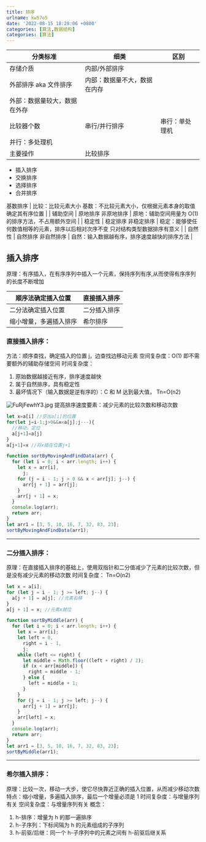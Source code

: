 ```yaml
---
title: 排序
urlname: kw57o5
date: '2022-08-15 18:28:06 +0800'
categories: [算法,数据结构]
categories: [算法]
---
```


| **分类标准**                 | **细类**                     | **区别**       |
| ---------------------------- | ---------------------------- | -------------- |
| 存储介质                     | 内部/外部排序                |
| 外部排序 aka 文件排序        | 内部：数据量不大，数据在内存 |
| 外部：数据量较大，数据在外存 |
| 比较器个数                   | 串行/并行排序                | 串行：单处理机 |
| 并行：多处理机               |
| 主要操作                     | 比较排序                     |

- 插入排序
- 交换排序
- 选择排序
- 合并排序

基数排序 | 比较：比较元素大小
基数：不比较元素大小，仅根据元素本身的取值确定其有序位置
|
| 辅助空间 | 原地排序
非原地排序 | 原地：辅助空间用量为 O(1)的排序方法，不占用额外空间
|
| 稳定性 | 稳定排序
非稳定排序 | 稳定：能够使任何数值相等的元素，排序以后相对次序不变
只对结构类型数据排序有意义 |
| 自然性 | 自然排序
非自然排序
| 自然：输入数据越有序，排序速度越快的排序方法 |

## 插入排序

原理：有序插入，在有序序列中插入一个元素，保持序列有序,从而使得有序序列的长度不断增加

| 顺序法确定插入位置     | 直接插入排序 |
| ---------------------- | ------------ |
| 二分法确定插入位置     | 二分插入排序 |
| 缩小增量，多遍插入排序 | 希尔排序     |

### 直接插入排序：

方法：顺序查找，确定插入的位置 j，边查找边移动元素
空间复杂度：O(1) 即不需要额外的辅助存储空间
时间复杂度：

1. 原始数据越接近有序，排序速度越快
1. 属于自然排序，具有稳定性
1. 最坏情况下（输入数据是逆有序的）：C 和 M 达到最大值， Tn=O(n2)

![FuRjFewhY3.jpg](https://cdn.nlark.com/yuque/0/2022/jpeg/115484/1660807051435-b322797e-6a30-43f5-b386-47c12f7db1c2.jpeg#clientId=ufc20187f-ca28-4&crop=0&crop=0&crop=1&crop=1&from=paste&height=178&id=uf5136974&margin=%5Bobject%20Object%5D&name=FuRjFewhY3.jpg&originHeight=476&originWidth=990&originalType=binary∶=1&rotation=0&showTitle=false&size=103069&status=done&style=none&taskId=u073c1d75-8bc9-42ee-8b04-f2fb94a048d&title=&width=371)
提高排序速度要素：减少元素的比较次数和移动次数

```javascript
let x=a[i] //空出a[i]的位置
for(let j=i-1;j>0&&x<a[j];j---){
  //移动，定位
  a[j+1]=a[j]
}
a[j+1]=x //将x插在位置j+1
```

```javascript
function sortByMovingAndFindData(arr) {
  for (let i = 0; i < arr.length; i++) {
    let x = arr[i],
      j;
    for (j = i - 1; j > 0 && x < arr[j]; j--) {
      arr[j + 1] = arr[j];
    }
    arr[j + 1] = x;
  }
  console.log(arr);
  return arr;
}
let arr1 = [3, 5, 10, 16, 7, 32, 83, 23];
sortByMovingAndFindData(arr1);
```

---

### 二分插入排序：

原理：在直接插入排序的基础上，使用双指针和二分值减少了元素的比较次数，但是没有减少元素的移动次数
时间复杂度： Tn=O(n2)

```javascript
let x = a[i];
for (let j = i - 1; j >= left; j--) {
  a[j + 1] = a[j]; //元素右移
}
a[j + 1] = x; //元素x就位
```

```javascript
function sortByMiddle(arr) {
  for (let i = 0; i < arr.length; i++) {
    let x = arr[i];
    let left = 0,
      right = i - 1,
      j;
    while (left <= right) {
      let middle = Math.floor((left + right) / 2);
      if (x < arr[middle]) {
        right = middle - 1;
      } else {
        left = middle + 1;
      }
    }
    for (j = i - 1; j >= left; j--) {
      arr[j + 1] = arr[j];
    }
    arr[left] = x;
  }
  console.log(arr);
  return arr;
}
let arr1 = [3, 5, 10, 16, 7, 32, 83, 23];
sortByMiddle(arr1);
```

---

### 希尔插入排序：

原理：比较一次，移动一大步，使它尽快靠近正确的插入位置，从而减少移动次数
特点：缩小增量，多遍插入排序，最后一个增量必须是 1
时间复杂度：与增量序列有关
空间复杂度：与增量序列有关
概念：

1. h-排序：增量为 h 的那一遍排序
1. h-子序列：下标间隔为 h 的元素组成的子序列
1. h-前驱/后继：同一个 h-子序列中的元素之间有 h-前驱后继关系

